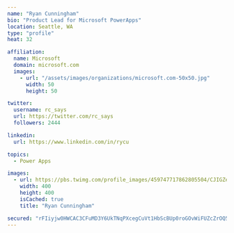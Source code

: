 ```yaml
---
name: "Ryan Cunningham"
bio: "Product Lead for Microsoft PowerApps"
location: Seattle, WA
type: "profile"
heat: 32

affiliation:
  name: Microsoft
  domain: microsoft.com
  images:
    - url: "/assets/images/organizations/microsoft.com-50x50.jpg"
      width: 50
      height: 50

twitter:
  username: rc_says
  url: https://twitter.com/rc_says
  followers: 2444

linkedin:
  url: https://www.linkedin.com/in/rycu

topics:
  - Power Apps

images:
  - url: https://pbs.twimg.com/profile_images/459747717862805504/CJIGZejd_400x400.png
    width: 400
    height: 400
    isCached: true
    title: "Ryan Cunningham"

secured: "rFIiyjw0HWCAC3CFuMD3Y6UkTNqPXcegCuVt1HbScBUp0roGOvWiFUZcZrOQ5ZBesmCkxtK5GxUeTPaBjGQvvcumTNuPnmA2bBWTcj2m0mv7BoljP2TE+Vb2SBym8v46TWbLkwWcpaEZCV3PBO4zkGvmLbbTi7G07aPrW6Wj33GVs1u3/+rEmNCBZ9jWrKCwmyQhXfwR8NOt41T8fAwHyr/4JWHhEoL3sjwZQJSg5Rvj404EgN5J6Pwa3c1ZlsYYbh0ng4ZZZGFDM3ukNxhCAoJ6P5Vy8HodRIMFS9+LX8uJ97g0Si6hy/OTx2k4zC8weEwD5RYpJBhphWPqoYDqQCmQYks3QoSf87B69Y+sIotMbNEUCcuAhKEl037hgnL/usGax3KHivK89yzlDgGWnbu5nt82WXCFMp6OSE3QxlM=;u52JdrrI2ZElx3DVrdKzxw=="
---
```


